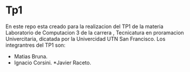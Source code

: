 # Tp1

En este repo esta creado para la realizacion del TP1 de la materia Laboratorio de Computacion 3 de la carrera ,
Tecnicatura en proramacion Univercitaria, dicatada por la Univercidad UTN San Francisco.
Los integrantres del TP1 son: 
  * Matias Bruna.
  * Ignacio Corsini.
  *Javier Raceto.
  
 
